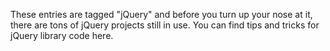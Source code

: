 ---
---
These entries are tagged "jQuery" and before you turn up your nose at it, there are tons of jQuery projects still in use. You can find tips and tricks for jQuery library code here.
